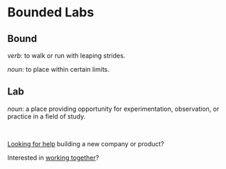 # **Bounded Labs**

## Bound
*verb*: to walk or run with leaping strides.

*noun*: to place within certain limits.

## Lab
*noun*: a place providing opportunity for experimentation, observation, or practice in a field of study.

<br>

[Looking for help](https://forms.gle/AC3B2iLiCdHB7uUj7) building a new company or product?

Interested in [working together](https://forms.gle/PbuodLicUx5ho2qz9)?

